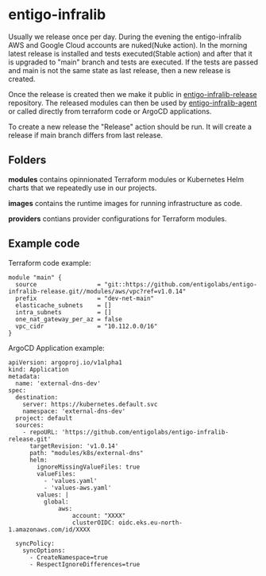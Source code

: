 # entigo-infralib


Usually we release once per day. During the evening the entigo-infralib AWS and Google Cloud accounts are nuked(Nuke action). In the morning latest release is installed and tests executed(Stable action) and after that it is upgraded to "main" branch and tests are executed. If the tests are passed and main is not the same state as last release, then a new release is created.

Once the release is created then we make it public in [entigo-infralib-release](https://github.com/entigolabs/entigo-infralib-release) repository. The released modules can then be used by [entigo-infralib-agent](https://github.com/entigolabs/entigo-infralib-agent) or called directly from terraform code or ArgoCD applications.

To create a new release the "Release" action should be run. It will create a release if main branch differs from last release.


## Folders ##

__modules__ contains opinnionated Terraform modules or Kubernetes Helm charts that we repeatedly use in our projects.

__images__ contains the runtime images for running infrastructure as code.

__providers__ contians provider configurations for Terraform modules.


## Example code ##
Terraform code example:
```
module "main" {
  source                 = "git::https://github.com/entigolabs/entigo-infralib-release.git//modules/aws/vpc?ref=v1.0.14"
  prefix                 = "dev-net-main"
  elasticache_subnets    = []
  intra_subnets          = []
  one_nat_gateway_per_az = false
  vpc_cidr               = "10.112.0.0/16"
}

```
ArgoCD Application example:
```
apiVersion: argoproj.io/v1alpha1
kind: Application
metadata:
  name: 'external-dns-dev'
spec:
  destination:
    server: https://kubernetes.default.svc
    namespace: 'external-dns-dev'
  project: default
  sources:
    - repoURL: 'https://github.com/entigolabs/entigo-infralib-release.git'
      targetRevision: 'v1.0.14'
      path: "modules/k8s/external-dns"
      helm:
        ignoreMissingValueFiles: true
        valueFiles:
          - 'values.yaml'
          - 'values-aws.yaml'
        values: |
          global:
              aws:
                  account: "XXXX"
                  clusterOIDC: oidc.eks.eu-north-1.amazonaws.com/id/XXXX
          
  syncPolicy:
    syncOptions:
      - CreateNamespace=true
      - RespectIgnoreDifferences=true

```
